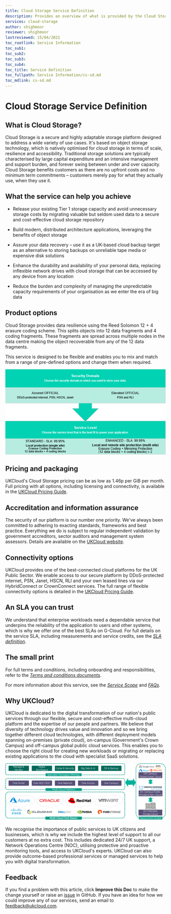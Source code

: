 ```yaml
---
title: Cloud Storage Service Definition
description: Provides an overview of what is provided by the Cloud Storage service
services: cloud-storage
author: shighmoor
reviewer: shighmoor
lastreviewed: 15/04/2021
toc_rootlink: Service Information
toc_sub1: 
toc_sub2:
toc_sub3:
toc_sub4:
toc_title: Service Definition
toc_fullpath: Service Information/cs-sd.md
toc_mdlink: cs-sd.md
---
```


# Cloud Storage Service Definition

## What is Cloud Storage?

Cloud Storage is a secure and highly adaptable storage platform designed to address a wide variety of use cases. It's based on object storage technology, which is natively optimised for cloud storage in terms of scale, resilience and accessibility. Traditional storage solutions are typically characterised by large capital expenditure and an intensive management and support burden, and forever swing between under and over capacity. Cloud Storage benefits customers as there are no upfront costs and no minimum term commitments – customers merely pay for what they actually use, when they use it.

## What the service can help you achieve

- Release your existing Tier 1 storage capacity and avoid unnecessary storage costs by migrating valuable but seldom used data to a secure and cost-effective cloud storage repository

- Build modern, distributed architecture applications, leveraging the benefits of object storage

- Assure your data recovery – use it as a UK-based cloud backup target as an alternative to storing backups on unreliable tape media or expensive disk solutions

- Enhance the durability and availability of your personal data, replacing inflexible network drives with cloud storage that can be accessed by any device from any location

- Reduce the burden and complexity of managing the unpredictable capacity requirements of your organisation as we enter the era of big data

## Product options

Cloud Storage provides data resilience using the Reed Solomon 12 + 4 erasure coding scheme. This splits objects into 12 data fragments and 4 coding fragments. These fragments are spread across multiple nodes in the data centre making the object recoverable from any of the 12 data fragments.

This service is designed to be flexible and enables you to mix and match from a range of pre-defined options and change them when required.

![Cloud Storage product options](images/cs-product-options-g12.png)

## Pricing and packaging

UKCloud's Cloud Storage pricing can be as low as 1.46p per GiB per month. Full pricing with all options, including licensing and connectivity, is available in the [UKCloud Pricing Guide](https://ukcloud.com/pricing-guide).

## Accreditation and information assurance

The security of our platform is our number one priority. We've always been committed to adhering to exacting standards, frameworks and best practice. Everything we do is subject to regular independent validation by government accreditors, sector auditors and management system assessors. Details are available on the [UKCloud website](https://ukcloud.com/governance/).

## Connectivity options

UKCloud provides one of the best-connected cloud platforms for the UK Public Sector. We enable access to our secure platform by DDoS-protected internet, PSN, Janet, HSCN, RLI and your own leased lines via our HybridConnect or CrownConnect services. The full range of flexible connectivity options is detailed in the [UKCloud Pricing Guide](https://ukcloud.com/pricing-guide).

## An SLA you can trust

We understand that enterprise workloads need a dependable service that underpins the reliability of the application to users and other systems, which is why we offer one of the best SLAs on G-Cloud. For full details on the service SLA, including measurements and service credits, see the [*SLA definition*](../other/other-ref-sla-definition.md).

## The small print

For full terms and conditions, including onboarding and responsibilities, refer to the [*Terms and conditions documents*](../other/other-ref-terms-and-conditions.md).

For more information about this service, see the [*Service Scope*](cs-sco.md) and [*FAQs*](cs-faq.md).

## Why UKCloud?

UKCloud is dedicated to the digital transformation of our nation's public services through our flexible, secure and cost-effective multi-cloud platform and the expertise of our people and partners. We believe that diversity of technology drives value and innovation and so we bring together different cloud technologies, with different deployment models spanning on-premises (private cloud), on-campus (Government's Crown Campus) and off-campus global public cloud services. This enables you to choose the right cloud for creating new workloads or migrating or replacing existing applications to the cloud with specialist SaaS solutions.

![UKCloud services](images/ukc-services-g12.png)

We recognise the importance of public services to UK citizens and businesses, which is why we include the highest level of support to all our customers at no extra cost. This includes dedicated 24/7 UK support, a Network Operations Centre (NOC), utilising protective and proactive monitoring tools, and access to UKCloud's experts. UKCloud can also provide outcome-based professional services or managed services to help you with digital transformation.

## Feedback

If you find a problem with this article, click **Improve this Doc** to make the change yourself or raise an [issue](https://github.com/UKCloud/documentation/issues) in GitHub. If you have an idea for how we could improve any of our services, send an email to <feedback@ukcloud.com>.
